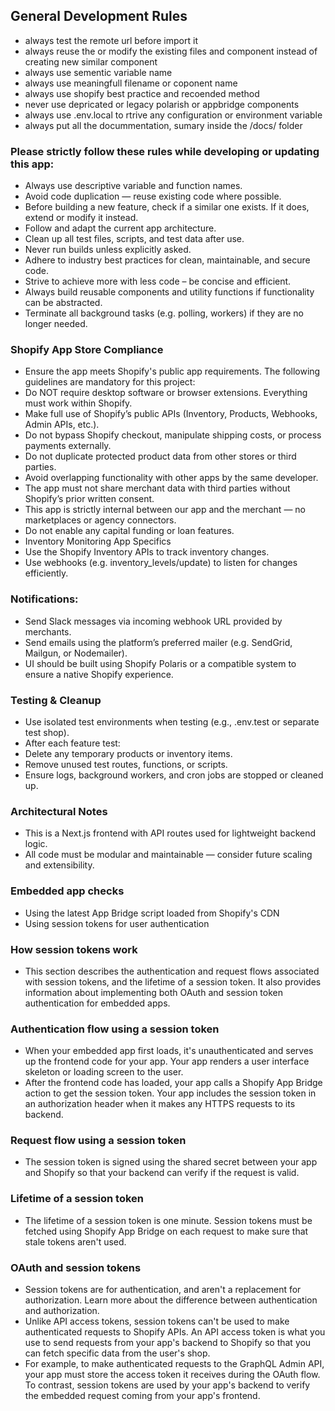 ## General Development Rules
- always test the remote url before import it
- always reuse the or modify the existing files and component instead of creating new similar component
- always use sementic variable name
- always use meaningfull filename or coponent name
- always use shopify best practice and recoended method
- never use depricated or legacy polarish or appbridge components
- always use .env.local to rtrive any configuration or environment variable
- always put all the docummentation, sumary inside the /docs/ folder

### Please strictly follow these rules while developing or updating this app:
- Always use descriptive variable and function names.
- Avoid code duplication — reuse existing code where possible.
- Before building a new feature, check if a similar one exists. If it does, extend or modify it instead.
- Follow and adapt the current app architecture.
- Clean up all test files, scripts, and test data after use.
- Never run builds unless explicitly asked.
- Adhere to industry best practices for clean, maintainable, and secure code.
- Strive to achieve more with less code – be concise and efficient.
- Always build reusable components and utility functions if functionality can be abstracted.
- Terminate all background tasks (e.g. polling, workers) if they are no longer needed.

### Shopify App Store Compliance
- Ensure the app meets Shopify's public app requirements. The following guidelines are mandatory for this project:
- Do NOT require desktop software or browser extensions. Everything must work within Shopify.
- Make full use of Shopify’s public APIs (Inventory, Products, Webhooks, Admin APIs, etc.).
- Do not bypass Shopify checkout, manipulate shipping costs, or process payments externally.
- Do not duplicate protected product data from other stores or third parties.
- Avoid overlapping functionality with other apps by the same developer.
- The app must not share merchant data with third parties without Shopify’s prior written consent.
- This app is strictly internal between our app and the merchant — no marketplaces or agency connectors.
- Do not enable any capital funding or loan features.
- Inventory Monitoring App Specifics
- Use the Shopify Inventory APIs to track inventory changes.
- Use webhooks (e.g. inventory_levels/update) to listen for changes efficiently.

### Notifications:
- Send Slack messages via incoming webhook URL provided by merchants.
- Send emails using the platform’s preferred mailer (e.g. SendGrid, Mailgun, or Nodemailer).
- UI should be built using Shopify Polaris or a compatible system to ensure a native Shopify experience.


### Testing & Cleanup
- Use isolated test environments when testing (e.g., .env.test or separate test shop).
- After each feature test:
- Delete any temporary products or inventory items.
- Remove unused test routes, functions, or scripts.
- Ensure logs, background workers, and cron jobs are stopped or cleaned up.

### Architectural Notes
- This is a Next.js frontend with API routes used for lightweight backend logic.
- All code must be modular and maintainable — consider future scaling and extensibility.

### Embedded app checks
- Using the latest App Bridge script loaded from Shopify's CDN
- Using session tokens for user authentication

### How session tokens work
- This section describes the authentication and request flows associated with session tokens, and the lifetime of a session token. It also provides information about implementing both OAuth and session token authentication for embedded apps.

### Authentication flow using a session token
- When your embedded app first loads, it's unauthenticated and serves up the frontend code for your app. Your app renders a user interface skeleton or loading screen to the user.
- After the frontend code has loaded, your app calls a Shopify App Bridge action to get the session token. Your app includes the session token in an authorization header when it makes any HTTPS requests to its backend.

### Request flow using a session token
- The session token is signed using the shared secret between your app and Shopify so that your backend can verify if the request is valid.

### Lifetime of a session token
- The lifetime of a session token is one minute. Session tokens must be fetched using Shopify App Bridge on each request to make sure that stale tokens aren't used.

### OAuth and session tokens
- Session tokens are for authentication, and aren't a replacement for authorization. Learn more about the difference between authentication and authorization.
- Unlike API access tokens, session tokens can't be used to make authenticated requests to Shopify APIs. An API access token is what you use to send requests from your app's backend to Shopify so that you can fetch specific data from the user's shop.
- For example, to make authenticated requests to the GraphQL Admin API, your app must store the access token it receives during the OAuth flow. To contrast, session tokens are used by your app's backend to verify the embedded request coming from your app's frontend.
